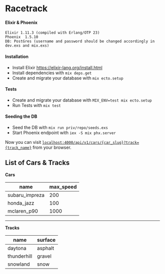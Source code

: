 
# Racetrack

#### Elixir & Phoenix
```
Elixir 1.11.3 (compiled with Erlang/OTP 23)
Phoenix  1.5.10 
DB: PostGres (username and password should be changed accordingly in dev.exs and mix.exs)
```
#### Installation
  * Install Elixir  https://elixir-lang.org/install.html
  * Install dependencies with `mix deps.get`
  * Create and migrate your database with `mix ecto.setup`

#### Tests 
  * Create and migrate your database with `MIX_ENV=test mix ecto.setup`
  * Run Tests with `mix test`
#### Seeding the DB
  * Seed the DB with `mix run priv/repo/seeds.exs`
  * Start Phoenix endpoint with `iex -S mix phx.server`

Now you can visit [`localhost:4000/api/v1/cars/{car_slug}?track={track_name}`](http://localhost:4000/api/v1/cars/{car_name}?track={track_name}) from your browser.


## List of Cars & Tracks
**Cars**


| name        | max_speed |
-----------------|------------|
| subaru_impreza |   200      |
| honda_jazz     |   100      |
| mclaren_p90    |   1000     |
------------------------------

**Tracks**

|name       | surface |
------------|---------|
|daytona      | asphalt |
|thunderhill  | gravel  |
|snowland     | snow    |

